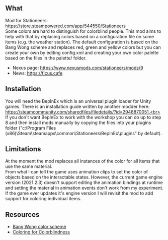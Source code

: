 ## What
Mod for Stationeers: https://store.steampowered.com/app/544550/Stationeers<br>
Some colors are hard to distinguish for colorblind people. This mod aims to help with that by replacing colors based on a configuration file on some items (e.g. the weather station).
The default configuration is based on the Bang Wong scheme and replaces red, green and yellow colors but you can create your own by editing config.xml and creating your own color palette based on the files in the palette/ folder.

* Nexus page: https://www.nexusmods.com/stationeers/mods/9
* News: https://ficus.cafe

## Installation
You will need the BepInEx which is an universal plugin loader for Unity games. There is an installation guide written by another modder here: https://steamcommunity.com/sharedfiles/filedetails/?id=2948870051.<br>
If you don't want BepInEx to work with the workshop you can do up to step 8 and then install mods manually by copying the files into your plugins folder ("c:\Program Files (x86)\Steam\steamapps\common\Stationeers\BepInEx\plugins" by default).

## Limitations
At the moment the mod replaces all instances of the color for all items that use the same material.<br>
From what I can tell the game uses animation clips to set the color of objects based on the interactable states. However, the current game engine version (2021.2.3) doesn't support editing the animation bindings at runtime and setting the material in animation events don't work from my experiment. If the game ever updates it's engine version I will revisit the mod to add support for coloring individual items.

## Resources
* [Bang Wong color scheme](https://twitter.com/bangwong/status/492662880760655873?lang=en)
* [Coloring for Colorblindness](https://davidmathlogic.com/colorblind/#%23000000-%23E69F00-%2356B4E9-%23009E73-%23F0E442-%230072B2-%23D55E00-%23CC79A7)
